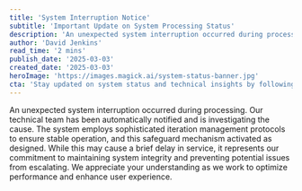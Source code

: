 ```yaml
---
title: 'System Interruption Notice'
subtitle: 'Important Update on System Processing Status'
description: 'An unexpected system interruption occurred during processing. Our technical team has been automatically notified and is investigating the cause. The system employs sophisticated iteration management protocols to ensure stable operation, and this safeguard mechanism activated as designed. While this may cause a brief delay in service, it represents our commitment to maintaining system integrity and preventing potential issues from escalating. We appreciate your understanding as we work to optimize performance and enhance user experience.'
author: 'David Jenkins'
read_time: '2 mins'
publish_date: '2025-03-03'
created_date: '2025-03-03'
heroImage: 'https://images.magick.ai/system-status-banner.jpg'
cta: 'Stay updated on system status and technical insights by following us on LinkedIn. Our team regularly shares important announcements and expert perspectives on system optimization.'
---
```


An unexpected system interruption occurred during processing. Our technical team has been automatically notified and is investigating the cause. The system employs sophisticated iteration management protocols to ensure stable operation, and this safeguard mechanism activated as designed. While this may cause a brief delay in service, it represents our commitment to maintaining system integrity and preventing potential issues from escalating. We appreciate your understanding as we work to optimize performance and enhance user experience.